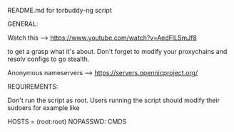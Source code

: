 

README.md for torbuddy-ng script


GENERAL:

Watch this --> https://www.youtube.com/watch?v=AedFlLSmJf8

to get a grasp what it's about. Don't forget to modify your
proxychains and resolv configs to go stealth.

Anonymous nameservers --> https://servers.opennicproject.org/


REQUIREMENTS:

Don't run the script as root.
Users running the script should modify their sudoers for example like

<username>      HOSTS = (root:root) NOPASSWD: CMDS

